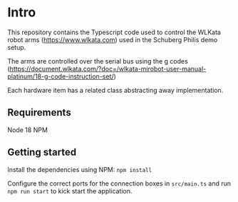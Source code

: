 # Intro
This repository contains the Typescript code used to control the WLKata robot arms (https://www.wlkata.com) used in the Schuberg Philis demo setup.

The arms are controlled over the serial bus using the g codes (https://document.wlkata.com/?doc=/wlkata-mirobot-user-manual-platinum/18-g-code-instruction-set/)

Each hardware item has a related class abstracting away implementation.

## Requirements
Node 18
NPM

## Getting started
Install the dependencies using NPM: `npm install`

Configure the correct ports for the connection boxes in `src/main.ts` and run `npm run start` to kick start the application.
